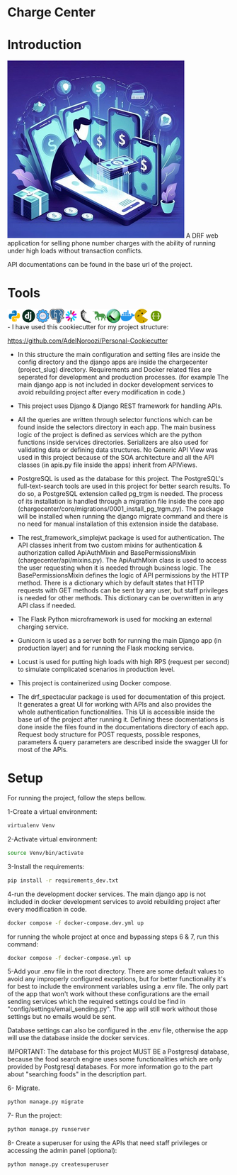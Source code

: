 <h1>Charge Center</h1>

# Introduction
<img src="https://github.com/AdelNoroozi/ChargeCenter/blob/master/resources/banner.jpg" >
A DRF web application for selling phone number charges with the ability of running under high loads without transaction conflicts.

API documentations can be found in the base url of the project.


# Tools
<div style ="display: flex;">
  <img src="https://github.com/AdelNoroozi/ChargeCenter/blob/master/resources/python-icon.png" >
  <img src="https://github.com/AdelNoroozi/ChargeCenter/blob/master/resources/django-icon.png" >
  <img src="https://github.com/AdelNoroozi/ChargeCenter/blob/master/resources/rest-api-icon.png" >
  <img src="https://github.com/AdelNoroozi/ChargeCenter/blob/master/resources/postgresql-icon.png" >
  <img src="https://github.com/AdelNoroozi/ChargeCenter/blob/master/resources/jwt-icon.png" >
  <img src="https://github.com/AdelNoroozi/ChargeCenter/blob/master/resources/flask-icon.png" >
  <img src="https://github.com/AdelNoroozi/ChargeCenter/blob/master/resources/gunicorn-icon.png" >
  <img src="https://github.com/AdelNoroozi/ChargeCenter/blob/master/resources/locust-icon.png" >
  <img src="https://github.com/AdelNoroozi/ChargeCenter/blob/master/resources/docker-icon.png" >
  <img src="https://github.com/AdelNoroozi/ChargeCenter/blob/master/resources/cookiecutter-icon.png" >
  <img src="https://github.com/AdelNoroozi/ChargeCenter/blob/master/resources/swagger-icon.png" >
</div>
- I have used this cookiecutter for my project structure:

https://github.com/AdelNoroozi/Personal-Cookiecutter

- In this structure the main configuration and setting files are inside the config directory and the django apps are inside the chargecenter (project_slug) directory. Requirements and Docker related files are seperated for development and production processes. (for example The main django app is not included in docker development services to avoid rebuilding project after every modification in code.)

- This project uses Django & Django REST framework for handling APIs.

- All the queries are written through selector functions which can be found inside the selectors directory in each app. The main business logic of the project is defined as services which are the python functions inside services directories. Serializers are also used for validating data or defining data structures. No Generic API View was used in this project because of the SOA architecture and all the API classes (in apis.py file inside the apps) inherit from APIViews. 

- PostgreSQL is used as the database for this project. The PostgreSQL's full-text-search tools are used in this project for better search results. To do so, a PostgreSQL extension called pg_trgm is needed. The process of its installation is handled through a migration file inside the core app (chargecenter/core/migrations/0001_install_pg_trgm.py). The package will be installed when running the django migrate command and there is no need for manual installation of this extension inside the database.

- The rest_framework_simplejwt package is used for authentication. The API classes inherit from two custom mixins for authentication & authorization called ApiAuthMixin and BasePermissionsMixin (chargecenter/api/mixins.py). The ApiAuthMixin class is used to access the user requesting when it is needed through business logic. The BasePermissionsMixin defines the logic of API permissions by the HTTP method. There is a dictionary which by default states that HTTP requests with GET methods can be sent by any user, but staff privileges is needed for other methods. This dictionary can be overwritten in any API class if needed.

- The Flask Python microframework is used for mocking an external charging service. 

- Gunicorn is used as a server both for running the main Django app (in production layer) and for running the Flask mocking service.

- Locust is used for putting high loads with high RPS (request per second) to simulate complicated scenarios in production level.

- This project is containerized using Docker compose.

- The drf_spectacular package is used for documentation of this project. It generates a great UI for working with APIs and also provides the whole authentication functionalities. This UI is accessible inside the base url of the project after running it. Defining these docmentations is done inside the files found in the documentations directory of each app. Request body structure for POST requests, possible respones, parameters & query parameters are described inside the swagger UI for most of the APIs.

# Setup
For running the project, follow the steps bellow.

1-Create a virtual environment:
```bash
virtualenv Venv
```
2-Activate virtual environment:
```bash
source Venv/bin/activate
```
3-Install the requirements:
```bash
pip install -r requirements_dev.txt
```
4-run the development docker services. The main django app is not included in docker development services to avoid rebuilding project after every modification in code.
```bash
docker compose -f docker-compose.dev.yml up
```

for running the whole project at once and bypassing steps 6 & 7, run this command:
```bash
docker compose -f docker-compose.yml up
```
5-Add your .env file in the root directory. There are some default values to avoid any improperly configured exceptions, but for better functionality it's for best to include the environment variables using a .env file. The only part of the app that won't work without these configurations are the email sending services which the required settings could be find in "config/settings/email_sending.py". The app will still work without those settings but no emails would be sent. 

Database settings can also be configured in the .env file, otherwise the app will use the database inside the docker services.

IMPORTANT: The database for this project MUST BE a Postgresql database, because the food search engine uses some functionalities which are only provided by Postgresql databases. For more information go to the part about "searching foods" in the description part.

6- Migrate.
```bash
python manage.py migrate
```

7- Run the project:
```bash
python manage.py runserver
```
8- Create a superuser for using the APIs that need staff privileges or accessing the admin panel (optional):
```bash
python manage.py createsuperuser
```
